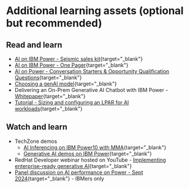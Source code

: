 # Additional learning assets (optional but recommended)

## Read and learn

- [AI on IBM Power - Seismic sales kit](https://ibm.seismic.com/Link/Content/DC4HhmXXFPpFdGcTJJJb996JFR7V){target="_blank"}
- [AI on IBM Power - One Pager](https://ibm.seismic.com/Link/Content/DCFbHqRHpq9d88cHj2dMWFffVP4P){target="_blank"}
- [AI on Power - Conversation Starters & Opportunity Qualification Questions](https://ibm.seismic.com/Link/Content/DC3CbdBWFpgTX8CDCFmg9JWmbMpV){target="_blank"}
- [Choosing a genAI model](https://www.ibm.com/docs/en/watsonx/saas?topic=models-choosing-model){target="_blank"}
- Delivering an On-Prem Generative AI Chatbot with IBM Power - [Whitepaper](https://www.ibm.com/downloads/cas/YE3OVQNB){target="_blank"}
- [Tutorial - Sizing and configuring an LPAR for AI workloads](https://community.ibm.com/community/user/powerdeveloper/blogs/sebastian-lehrig/2024/03/26/sizing-for-ai){target="_blank"}

## Watch and learn

- TechZone demos
    - [AI Inferencing on IBM Power10 with MMA](https://techzone.ibm.com/collection/ai-inferencing-on-ibm-power10-mma){target="_blank"}
    - [Generative AI demos on IBM Power](https://techzone.ibm.com/collection/generative-ai-demos-on-ibm-power){target="_blank"}
- RedHat Developer webinar hosted on YouTube - [Implementing enterprise-ready generative AI](https://www.youtube.com/watch?v=qx6MHt24TrY){target="_blank"}
- [Panel discussion on AI performance on Power - Sept 2024](https://ec.yourlearning.ibm.com/w3/playback/10467290){target="_blank"} - IBMers only

